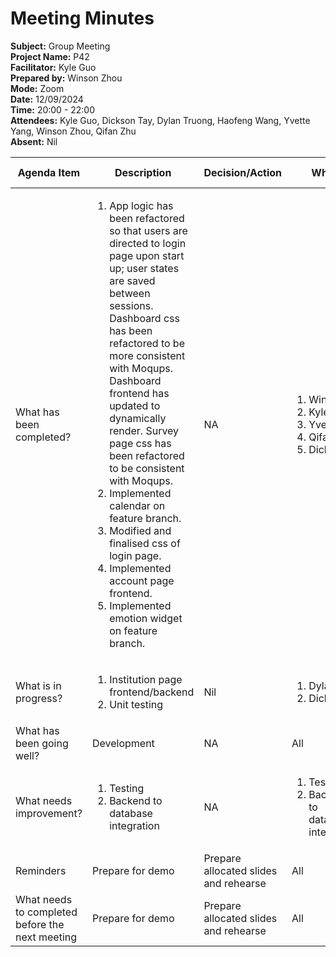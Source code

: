 # Meeting Minutes

**Subject:** Group Meeting   
**Project Name:** P42   
**Facilitator:** Kyle Guo   
**Prepared by:** Winson Zhou   
**Mode:** Zoom   
**Date:** 12/09/2024   
**Time:** 20:00 - 22:00  
**Attendees:** Kyle Guo, Dickson Tay, Dylan Truong, Haofeng Wang, Yvette Yang, Winson Zhou, Qifan Zhu   
**Absent:** Nil  

Agenda Item | Description | Decision/Action | Who? | Items for escalation |
| --------- | ----------- | --------------- | ---- | -------------------- |
| What has been completed? | <ol><li>App logic has been refactored so that users are directed to login page upon start up; user states are saved between sessions. Dashboard css has been refactored to be more consistent with Moqups. Dashboard frontend has updated to dynamically render. Survey page css has been refactored to be consistent with Moqups.</li><li>Implemented calendar on feature branch.</li><li>Modified and finalised css of login page.</li><li>Implemented account page frontend.</li><li>Implemented emotion widget on feature branch.</li></ol> | NA | <ol><li>Winson</li><li>Kyle</li><li>Yvette</li><li>Qifan</li><li>Dickson</li></ol> | Nil
| What is in progress? | <ol><li>Institution page frontend/backend</li><li>Unit testing</li></ol> | Nil | <ol><li>Dylan</li><li>Dickson</li></ol> | Nil | 
| What has been going well?| Development | NA | All | Nil |
| What needs improvement? | <ol><li>Testing</li><li>Backend to database integration</li></ol> | NA | <ol><li>Testing</li><li>Backend to database integration</li></ol> | Nil | 
| Reminders | Prepare for demo | Prepare allocated slides and rehearse | All | Nil | 
| What needs to completed before the next meeting | Prepare for demo | Prepare allocated slides and rehearse | All | Nil | 
